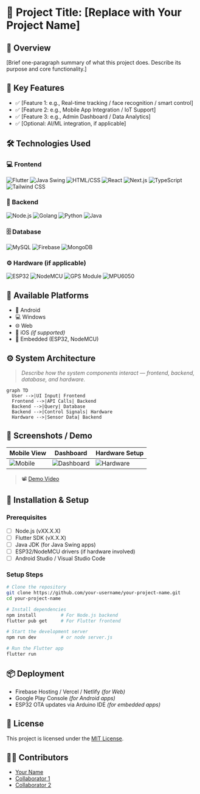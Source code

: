 
# 🚀 Project Title: [Replace with Your Project Name]

## 📌 Overview
[Brief one-paragraph summary of what this project does. Describe its purpose and core functionality.]

## 🧠 Key Features
- ✅ [Feature 1: e.g., Real-time tracking / face recognition / smart control]
- ✅ [Feature 2: e.g., Mobile App Integration / IoT Support]
- ✅ [Feature 3: e.g., Admin Dashboard / Data Analytics]
- ✅ [Optional: AI/ML integration, if applicable]

## 🛠️ Technologies Used

### 💻 Frontend
![Flutter](https://img.shields.io/badge/Frontend-Flutter-02569B?logo=flutter&logoColor=white)
![Java Swing](https://img.shields.io/badge/Frontend-Java%20Swing-007396?logo=java&logoColor=white)
![HTML/CSS](https://img.shields.io/badge/Frontend-HTML%2FCSS-E34F26?logo=html5&logoColor=white)
![React](https://img.shields.io/badge/Frontend-React-61DAFB?logo=react&logoColor=black)
![Next.js](https://img.shields.io/badge/Frontend-Next.js-000000?style=for-the-badge&logo=nextdotjs&logoColor=white)
![TypeScript](https://img.shields.io/badge/Language-TypeScript-3178C6?style=for-the-badge&logo=typescript&logoColor=white)
![Tailwind CSS](https://img.shields.io/badge/Styling-Tailwind_CSS-38B2AC?style=for-the-badge&logo=tailwindcss&logoColor=white)

### 🧩 Backend
![Node.js](https://img.shields.io/badge/Backend-Node.js-339933?logo=nodedotjs&logoColor=white)
![Golang](https://img.shields.io/badge/Backend-Golang-00ADD8?logo=go&logoColor=white)
![Python](https://img.shields.io/badge/Backend-Python-3776AB?logo=python&logoColor=white)
![Java](https://img.shields.io/badge/Backend-Java-007396?logo=java&logoColor=white)

### 🗄️ Database
![MySQL](https://img.shields.io/badge/Database-MySQL-4479A1?logo=mysql&logoColor=white)
![Firebase](https://img.shields.io/badge/Database-Firebase-FFCA28?logo=firebase&logoColor=black)
![MongoDB](https://img.shields.io/badge/Database-MongoDB-47A248?logo=mongodb&logoColor=white)

### ⚙️ Hardware (if applicable)
![ESP32](https://img.shields.io/badge/Hardware-ESP32-000000?logo=espressif&logoColor=white)
![NodeMCU](https://img.shields.io/badge/Hardware-NodeMCU-00C2CB?logo=arduino&logoColor=white)
![GPS Module](https://img.shields.io/badge/Hardware-GPS%20Module-FF6F00?logo=satellite&logoColor=white)
![MPU6050](https://img.shields.io/badge/Hardware-MPU6050-4CAF50?logo=raspberrypi&logoColor=white)

## 🧩 Available Platforms
- 📱 Android
- 💻 Windows
- 🌐 Web
- 📲 iOS *(if supported)*
- 🚀 Embedded (ESP32, NodeMCU)

## ⚙️ System Architecture
> _Describe how the system components interact — frontend, backend, database, and hardware._
```mermaid
graph TD
  User -->|UI Input| Frontend
  Frontend -->|API Calls| Backend
  Backend -->|Query| Database
  Backend -->|Control Signals| Hardware
  Hardware -->|Sensor Data| Backend
```

## 📸 Screenshots / Demo

| Mobile View | Dashboard | Hardware Setup |
|-------------|-----------|----------------|
| ![Mobile](assets/screenshot_mobile.png) | ![Dashboard](assets/screenshot_dashboard.png) | ![Hardware](assets/hardware.jpg) |

> 📽️ [Demo Video](https://www.youtube.com/watch?v=demo-link)

## 📱 Installation & Setup

### Prerequisites
- [ ] Node.js (vXX.X.X)
- [ ] Flutter SDK (vX.X.X)
- [ ] Java JDK (for Java Swing apps)
- [ ] ESP32/NodeMCU drivers (if hardware involved)
- [ ] Android Studio / Visual Studio Code

### Setup Steps
```bash
# Clone the repository
git clone https://github.com/your-username/your-project-name.git
cd your-project-name

# Install dependencies
npm install         # For Node.js backend
flutter pub get     # For Flutter frontend

# Start the development server
npm run dev         # or node server.js

# Run the Flutter app
flutter run
```

## 📦 Deployment
- Firebase Hosting / Vercel / Netlify *(for Web)*
- Google Play Console *(for Android apps)*
- ESP32 OTA updates via Arduino IDE *(for embedded apps)*

## 📄 License
This project is licensed under the [MIT License](LICENSE).

## 🙋‍♂️ Contributors
- [Your Name](https://github.com/your-username)
- [Collaborator 1](https://github.com/collab1)
- [Collaborator 2](https://github.com/collab2)
